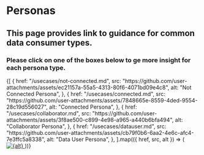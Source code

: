 # Personas

## This page provides link to guidance for common data consumer types.

### Please click on one of the boxes below to ge more insight for each persona type.

<centre> 
<div
  style={{
    display: 'grid',
    gridTemplateColumns: '1fr 1fr',
    justifyItems: 'stretch',
  }}
>
  {[
    {
      href: "/usecases/not-connected.md",
      src: "https://github.com/user-attachments/assets/ec21157a-55a5-4313-80f6-4071bd09e4c8",
      alt: "Not Connected Persona",
    },
    {
      href: "/usecases/connected.md",
      src: "https://github.com/user-attachments/assets/7848665e-8559-4ded-9554-28c19d556027",
      alt: "Connected Persona",
    },
    {
      href: "/usecases/collaborator.md",
      src: "https://github.com/user-attachments/assets/3f8ae500-c899-4e98-a965-a440b6bfa494",
      alt: "Collaborator Persona",
    },
    {
      href: "/usecases/datauser.md",
      src: "https://github.com/user-attachments/assets/cb79f0b6-6aa2-4e6c-afc4-7e3ffc5a8338",
      alt: "Data User Persona",
    },
  ].map(({ href, src, alt }) => (
    <a
      key={href}
      href={href}
      style={{
        display: 'block',
        height: '250px',
        width: '100%',
        overflow: 'hidden',
      }}
    >
      <img
        src={src}
        alt={alt}
        style={{
          width: '100%',
          height: '100%',
          objectFit: 'cover',
          margin: 0,
          display: 'block',
        }}
      />
    </a>
  ))}
</div>

</centre>
